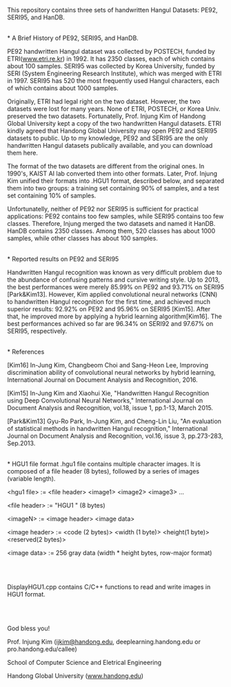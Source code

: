 This repository contains three sets of handwritten Hangul Datasets: PE92, SERI95, and HanDB.

<br>
* A Brief History of PE92, SERI95, and HanDB.

PE92 handwritten Hangul dataset was collected by POSTECH, funded by ETRI(www.etri.re.kr) in 1992. It has 2350 classes, each of which contains about 100 samples. SERI95 was collected by Korea University, funded by SERI (System Engineering Research Institute), which was merged with ETRI in 1997. SERI95 has 520 the most frequently used Hangul characters, each of which contains about 1000 samples.

Originally, ETRI had legal right on the two dataset. However, the two datasets were lost for many years. None of ETRI, POSTECH, or Korea Univ. preserved the two datasets. Fortunatelly, Prof. Injung Kim of Handong Global University kept a copy of the two handwritten Hangul datasets. ETRI kindly agreed that Handong Global University may open PE92 and SERI95 datasets to public. Up to my knowledge, PE92 and SERI95 are the only handwritten Hangul datasets publically available, and you can download them here.

The format of the two datasets are different from the original ones. In 1990's, KAIST AI lab converted them into other formats. Later, Prof. Injung Kim unified their formats into .HGU1 format, described below, and separated them into two groups: a training set containing 90% of samples, and a test set containing 10% of samples.

Unfortunatelly, neither of PE92 nor SERI95 is sufficient for practical applications: PE92 contains too few samples, while SERI95 contains too few classes. Therefore, Injung merged the two datasets and named it HanDB. HanDB contains 2350 classes. Among them, 520 classes has about 1000 samples, while other classes has about 100 samples.


<br>
* Reported results on PE92 and SERI95

Handwritten Hangul recognition was known as very difficult problem due to the abundance of confusing patterns and cursive writing style. Up to 2013, the best performances were merely 85.99% on PE92 and 93.71% on SERI95 [Park&Kim13]. However, Kim applied convolutional neural networks (CNN) to handwritten Hangul recognition for the first time, and achieved much superior results: 92.92% on PE92 and 95.96% on SERI95 [Kim15]. After that, he improved more by applying a hybrid learning algorithm[Kim16]. The best performances achived so far are 96.34% on SERI92 and 97.67% on SERI95, respectively.


<br>
* References

[Kim16] In-Jung Kim, Changbeom Choi and Sang-Heon Lee, Improving discrimination ability of convolutional neural networks by hybrid learning, International 
Journal on Document Analysis and Recognition, 2016.

[Kim15] In-Jung Kim and Xiaohui Xie, "Handwritten Hangul Recognition using Deep Convolutional Neural Networks," International Journal on Document Analysis and Recognition, vol.18, issue 1, pp.1-13, March 2015.

[Park&Kim13] Gyu-Ro Park, In-Jung Kim, and Cheng-Lin Liu, "An evaluation of statistical methods in handwritten Hangul recognition," International Journal on Document Analysis and Recognition, vol.16, issue 3, pp.273-283, Sep.2013.


<br>
* HGU1 file format
.hgu1 file contains multiple character images. It is composed of a file header (8 bytes), followed by a series of images (variable length).

&lt;hgu1 file> := &lt;file header> &lt;image1> &lt;image2> &lt;image3> ...

&lt;file header> := "HGU1    " (8 bytes)

&lt;imageN> := &lt;image header> &lt;image data>

&lt;image header> := &lt;code (2 bytes)> &lt;width (1 byte)> &lt;height(1 byte)> &lt;reserved(2 bytes)>

&lt;image data> := 256 gray data (width * height bytes, row-major format)


<br>
<br>

DisplayHGU1.cpp contains C/C++ functions to read and write images in HGU1 format.


<br>
<br>

God bless you!

Prof. Injung Kim (ijkim@handong.edu, deeplearning.handong.edu or pro.handong.edu/callee)

School of Computer Science and Eletrical Engineering

Handong Global University (www.handong.edu)

